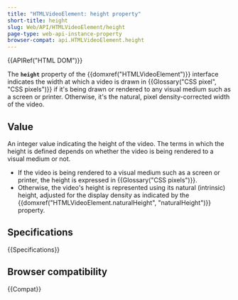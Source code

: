 ```yaml
---
title: "HTMLVideoElement: height property"
short-title: height
slug: Web/API/HTMLVideoElement/height
page-type: web-api-instance-property
browser-compat: api.HTMLVideoElement.height
---
```


{{APIRef("HTML DOM")}}

The **`height`** property of the {{domxref("HTMLVideoElement")}} interface indicates the width at which a video is drawn in {{Glossary("CSS pixel", "CSS pixels")}} if it's being drawn or rendered to any visual medium such as a screen or printer. Otherwise, it's the natural, pixel density-corrected width of the video.

## Value

An integer value indicating the height of the video. The terms in which the height is defined depends on whether the video is being rendered to a visual medium or not.

- If the video is being rendered to a visual medium such as a screen or printer, the
  height is expressed in {{Glossary("CSS pixels")}}.
- Otherwise, the video's height is represented using its natural (intrinsic) height,
  adjusted for the display density as indicated by the {{domxref("HTMLVideoElement.naturalHeight", "naturalHeight")}} property.

## Specifications

{{Specifications}}

## Browser compatibility

{{Compat}}
